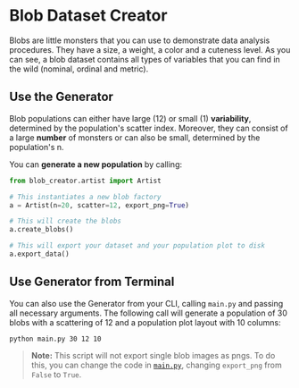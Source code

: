# Blob Dataset Creator

Blobs are little monsters that you can use to demonstrate data analysis procedures. They have a size, a weight, a color and a cuteness level. As you can see, a blob dataset contains all types of variables that you can find in the wild (nominal, ordinal and metric). 

## Use the Generator

Blob populations can either have large (12) or small (1) **variability**, determined by the population's scatter index. Moreover, they can consist of a large **number** of monsters or can also be small, determined by the population's n.

You can **generate a new population** by calling:

```python
from blob_creator.artist import Artist

# This instantiates a new blob factory
a = Artist(n=20, scatter=12, export_png=True)

# This will create the blobs
a.create_blobs()

# This will export your dataset and your population plot to disk
a.export_data()
```

## Use Generator from Terminal

You can also use the Generator from your CLI, calling `main.py` and passing all necessary arguments. The following call will generate a population of 30 blobs with a scattering of 12 and a population plot layout with 10 columns:

```shell
python main.py 30 12 10
```

>**Note:** This script will not export single blob images as pngs. To do this, you can change the code in [`main.py`](main.py), changing `export_png` from `False` to `True`.
